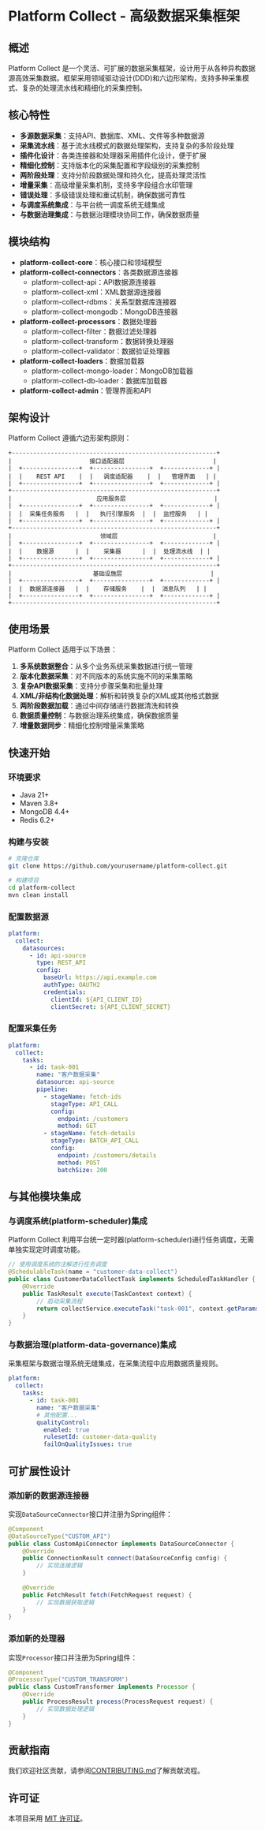 # Platform Collect - 高级数据采集框架

## 概述

Platform Collect 是一个灵活、可扩展的数据采集框架，设计用于从各种异构数据源高效采集数据。框架采用领域驱动设计(DDD)和六边形架构，支持多种采集模式、复杂的处理流水线和精细化的采集控制。

## 核心特性

- **多源数据采集**：支持API、数据库、XML、文件等多种数据源
- **采集流水线**：基于流水线模式的数据处理架构，支持复杂的多阶段处理
- **插件化设计**：各类连接器和处理器采用插件化设计，便于扩展
- **精细化控制**：支持版本化的采集配置和字段级别的采集控制
- **两阶段处理**：支持分阶段数据处理和持久化，提高处理灵活性
- **增量采集**：高级增量采集机制，支持多字段组合水印管理
- **错误处理**：多级错误处理和重试机制，确保数据可靠性
- **与调度系统集成**：与平台统一调度系统无缝集成
- **与数据治理集成**：与数据治理模块协同工作，确保数据质量

## 模块结构

- **platform-collect-core**：核心接口和领域模型
- **platform-collect-connectors**：各类数据源连接器
  - platform-collect-api：API数据源连接器
  - platform-collect-xml：XML数据源连接器
  - platform-collect-rdbms：关系型数据库连接器
  - platform-collect-mongodb：MongoDB连接器
- **platform-collect-processors**：数据处理器
  - platform-collect-filter：数据过滤处理器
  - platform-collect-transform：数据转换处理器
  - platform-collect-validator：数据验证处理器
- **platform-collect-loaders**：数据加载器
  - platform-collect-mongo-loader：MongoDB加载器
  - platform-collect-db-loader：数据库加载器
- **platform-collect-admin**：管理界面和API

## 架构设计

Platform Collect 遵循六边形架构原则：

```
+----------------------------------------------------------+
|                      接口适配器层                         |
|  +----------------+  +----------------+  +-------------+ |
|  |    REST API    |  |   调度适配器    |  |   管理界面   | |
|  +----------------+  +----------------+  +-------------+ |
+----------------------------------------------------------+
|                        应用服务层                         |
|  +----------------+  +----------------+  +-------------+ |
|  |  采集任务服务   |  |   执行引擎服务  |  |  监控服务   | |
|  +----------------+  +----------------+  +-------------+ |
+----------------------------------------------------------+
|                         领域层                           |
|  +----------------+  +----------------+  +-------------+ |
|  |    数据源      |  |    采集器      |  |  处理流水线  | |
|  +----------------+  +----------------+  +-------------+ |
+----------------------------------------------------------+
|                       基础设施层                         |
|  +----------------+  +----------------+  +-------------+ |
|  |  数据源连接器   |  |    存储服务    |  |  消息队列   | |
|  +----------------+  +----------------+  +-------------+ |
+----------------------------------------------------------+
```

## 使用场景

Platform Collect 适用于以下场景：

1. **多系统数据整合**：从多个业务系统采集数据进行统一管理
2. **版本化数据采集**：对不同版本的系统实施不同的采集策略
3. **复杂API数据采集**：支持分步骤采集和批量处理
4. **XML/非结构化数据处理**：解析和转换复杂的XML或其他格式数据
5. **两阶段数据加载**：通过中间存储进行数据清洗和转换
6. **数据质量控制**：与数据治理系统集成，确保数据质量
7. **增量数据同步**：精细化控制增量采集策略

## 快速开始

### 环境要求

- Java 21+
- Maven 3.8+
- MongoDB 4.4+
- Redis 6.2+

### 构建与安装

```bash
# 克隆仓库
git clone https://github.com/yourusername/platform-collect.git

# 构建项目
cd platform-collect
mvn clean install
```

### 配置数据源

```yaml
platform:
  collect:
    datasources:
      - id: api-source
        type: REST_API
        config:
          baseUrl: https://api.example.com
          authType: OAUTH2
          credentials:
            clientId: ${API_CLIENT_ID}
            clientSecret: ${API_CLIENT_SECRET}
```

### 配置采集任务

```yaml
platform:
  collect:
    tasks:
      - id: task-001
        name: "客户数据采集"
        datasource: api-source
        pipeline:
          - stageName: fetch-ids
            stageType: API_CALL
            config:
              endpoint: /customers
              method: GET
          - stageName: fetch-details
            stageType: BATCH_API_CALL
            config:
              endpoint: /customers/details
              method: POST
              batchSize: 200
```

## 与其他模块集成

### 与调度系统(platform-scheduler)集成

Platform Collect 利用平台统一定时器(platform-scheduler)进行任务调度，无需单独实现定时调度功能。

```java
// 使用调度系统的注解进行任务调度
@SchedulableTask(name = "customer-data-collect")
public class CustomerDataCollectTask implements ScheduledTaskHandler {
    @Override
    public TaskResult execute(TaskContext context) {
        // 启动采集流程
        return collectService.executeTask("task-001", context.getParams());
    }
}
```

### 与数据治理(platform-data-governance)集成

采集框架与数据治理系统无缝集成，在采集流程中应用数据质量规则。

```yaml
platform:
  collect:
    tasks:
      - id: task-001
        name: "客户数据采集"
        # 其他配置...
        qualityControl:
          enabled: true
          rulesetId: customer-data-quality
          failOnQualityIssues: true
```

## 可扩展性设计

### 添加新的数据源连接器

实现`DataSourceConnector`接口并注册为Spring组件：

```java
@Component
@DataSourceType("CUSTOM_API")
public class CustomApiConnector implements DataSourceConnector {
    @Override
    public ConnectionResult connect(DataSourceConfig config) {
        // 实现连接逻辑
    }
    
    @Override
    public FetchResult fetch(FetchRequest request) {
        // 实现数据获取逻辑
    }
}
```

### 添加新的处理器

实现`Processor`接口并注册为Spring组件：

```java
@Component
@ProcessorType("CUSTOM_TRANSFORM")
public class CustomTransformer implements Processor {
    @Override
    public ProcessResult process(ProcessRequest request) {
        // 实现数据处理逻辑
    }
}
```

## 贡献指南

我们欢迎社区贡献，请参阅[CONTRIBUTING.md](CONTRIBUTING.md)了解贡献流程。

## 许可证

本项目采用 [MIT 许可证](LICENSE)。
